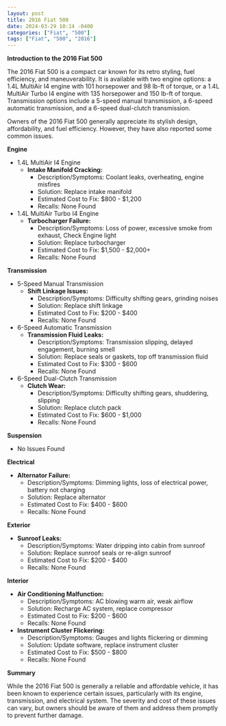 ```yaml
---
layout: post
title: 2016 Fiat 500
date: 2024-03-29 10:14 -0400
categories: ["Fiat", "500"]
tags: ["Fiat", "500", "2016"]
---
```

**Introduction to the 2016 Fiat 500**

The 2016 Fiat 500 is a compact car known for its retro styling, fuel efficiency, and maneuverability. It is available with two engine options: a 1.4L MultiAir I4 engine with 101 horsepower and 98 lb-ft of torque, or a 1.4L MultiAir Turbo I4 engine with 135 horsepower and 150 lb-ft of torque. Transmission options include a 5-speed manual transmission, a 6-speed automatic transmission, and a 6-speed dual-clutch transmission.

Owners of the 2016 Fiat 500 generally appreciate its stylish design, affordability, and fuel efficiency. However, they have also reported some common issues.

**Engine**

* 1.4L MultiAir I4 Engine
    * **Intake Manifold Cracking:**
        * Description/Symptoms: Coolant leaks, overheating, engine misfires
        * Solution: Replace intake manifold
        * Estimated Cost to Fix: $800 - $1,200
        * Recalls: None Found
* 1.4L MultiAir Turbo I4 Engine
    * **Turbocharger Failure:**
        * Description/Symptoms: Loss of power, excessive smoke from exhaust, Check Engine light
        * Solution: Replace turbocharger
        * Estimated Cost to Fix: $1,500 - $2,000+
        * Recalls: None Found

**Transmission**

* 5-Speed Manual Transmission
    * **Shift Linkage Issues:**
        * Description/Symptoms: Difficulty shifting gears, grinding noises
        * Solution: Replace shift linkage
        * Estimated Cost to Fix: $200 - $400
        * Recalls: None Found
* 6-Speed Automatic Transmission
    * **Transmission Fluid Leaks:**
        * Description/Symptoms: Transmission slipping, delayed engagement, burning smell
        * Solution: Replace seals or gaskets, top off transmission fluid
        * Estimated Cost to Fix: $300 - $600
        * Recalls: None Found
* 6-Speed Dual-Clutch Transmission
    * **Clutch Wear:**
        * Description/Symptoms: Difficulty shifting gears, shuddering, slipping
        * Solution: Replace clutch pack
        * Estimated Cost to Fix: $600 - $1,000
        * Recalls: None Found

**Suspension**

* No Issues Found

**Electrical**

* **Alternator Failure:**
    * Description/Symptoms: Dimming lights, loss of electrical power, battery not charging
    * Solution: Replace alternator
    * Estimated Cost to Fix: $400 - $600
    * Recalls: None Found

**Exterior**

* **Sunroof Leaks:**
    * Description/Symptoms: Water dripping into cabin from sunroof
    * Solution: Replace sunroof seals or re-align sunroof
    * Estimated Cost to Fix: $200 - $400
    * Recalls: None Found

**Interior**

* **Air Conditioning Malfunction:**
    * Description/Symptoms: AC blowing warm air, weak airflow
    * Solution: Recharge AC system, replace compressor
    * Estimated Cost to Fix: $200 - $600
    * Recalls: None Found
* **Instrument Cluster Flickering:**
    * Description/Symptoms: Gauges and lights flickering or dimming
    * Solution: Update software, replace instrument cluster
    * Estimated Cost to Fix: $500 - $800
    * Recalls: None Found

**Summary**

While the 2016 Fiat 500 is generally a reliable and affordable vehicle, it has been known to experience certain issues, particularly with its engine, transmission, and electrical system. The severity and cost of these issues can vary, but owners should be aware of them and address them promptly to prevent further damage.
